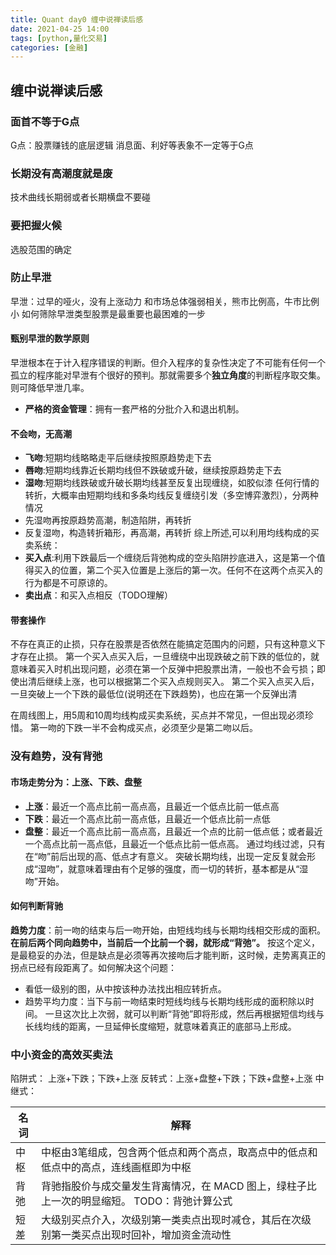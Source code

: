 ```yaml
---
title: Quant day0 缠中说禅读后感
date: 2021-04-25 14:00
tags: [python,量化交易]
categories: [金融]
---
```


## 缠中说禅读后感
### 面首不等于G点
G点：股票赚钱的底层逻辑
消息面、利好等表象不一定等于G点

### 长期没有高潮度就是废
技术曲线长期弱或者长期横盘不要碰

### 要把握火候
选股范围的确定

### 防止早泄
早泄：过早的哑火，没有上涨动力
和市场总体强弱相关，熊市比例高，牛市比例小
如何筛除早泄类型股票是最重要也最困难的一步

#### 甄别早泄的数学原则
早泄根本在于计入程序错误的判断。但介入程序的复杂性决定了不可能有任何一个孤立的程序能对早泄有个很好的预判。那就需要多个**独立角度**的判断程序取交集。则可降低早泄几率。
* **严格的资金管理**：拥有一套严格的分批介入和退出机制。

#### 不会吻，无高潮
* **飞吻**:短期均线略略走平后继续按照原趋势走下去
* **唇吻**:短期均线靠近长期均线但不跌破或升破，继续按原趋势走下去
* **湿吻**:短期均线跌破或升破长期均线甚至反复出现缠绕，如胶似漆
任何行情的转折，大概率由短期均线和多条均线反复缠绕引发（多空博弈激烈），分两种情况
* 先湿吻再按原趋势高潮，制造陷阱，再转折
* 反复湿吻，构造转折箱形，再高潮，再转折
综上所述,可以利用均线构成的买卖系统：
* **买入点**:利用下跌最后一个缠绕后背弛构成的空头陷阱抄底进入，这是第一个值得买入的位置，第二个买入位置是上涨后的第一次。任何不在这两个点买入的行为都是不可原谅的。
* **卖出点**：和买入点相反（TODO理解）

#### 带套操作
不存在真正的止损，只存在股票是否依然在能搞定范围内的问题，只有这种意义下才存在止损。
第一个买入点买入后，一旦缠绕中出现跌破之前下跌的低位的，就意味着买入时机出现问题，必须在第一个反弹中把股票出清，一般也不会亏损；即使出清后继续上涨，也可以根据第二个买入点规则买入。
第二个买入点买入后，一旦突破上一个下跌的最低位(说明还在下跌趋势)，也应在第一个反弹出清


在周线图上，用5周和10周均线构成买卖系统，买点并不常见，一但出现必须珍惜。
第一吻的下跌一半不会构成买点，必须至少是第二吻以后。


### 没有趋势，没有背弛
#### 市场走势分为：上涨、下跌、盘整
* **上涨**：最近一个高点比前一高点高，且最近一个低点比前一低点高
* **下跌**：最近一个高点比前一高点低，且最近一个低点比前一点低
* **盘整**：最近一个高点比前一高点高，且最近一个点的比前一低点低；或者最近一个高点比前一高点低，且最近一个低点比前一低点高。
通过均线过滤，只有在“吻”前后出现的高、低点才有意义。
突破长期均线，出现一定反复就会形成“湿吻”，就意味着理由有个足够的强度，而一切的转折，基本都是从“湿吻”开始。

#### 如何判断背驰
**趋势力度**：前一吻的结束与后一吻开始，由短线均线与长期均线相交形成的面积。
**在前后两个同向趋势中，当前后一个比前一个弱，就形成“背弛”。**
按这个定义，是最稳妥的办法，但是缺点是必须等再次接吻后才能判断，这时候，走势离真正的拐点已经有段距离了。如何解决这个问题：

* 看低一级别的图，从中按该种办法找出相应转折点。
* 趋势平均力度：当下与前一吻结束时短线均线与长期均线形成的面积除以时间。 一旦这次比上次弱，就可以判断“背弛”即将形成，然后再根据短信均线与长线均线的距离，一旦延伸长度缩短，就意味着真正的底部马上形成。


### 中小资金的高效买卖法
陷阱式： 上涨+下跌；下跌+上涨
反转式：上涨+盘整+下跌；下跌+盘整+上涨
中继式：









| 名词| 解释 |
| ------- | ------- |
| 中枢 | 中枢由3笔组成，包含两个低点和两个高点，取高点中的低点和低点中的高点，连线画框即为中枢|
| 背弛 | 背驰指股价与成交量发生背离情况，在 MACD 图上，绿柱子比上一次的明显缩短。 TODO：背弛计算公式|
| 短差 | 大级别买点介入，次级别第一类卖点出现时减仓，其后在次级别第一类买点出现时回补，增加资金流动性 |
